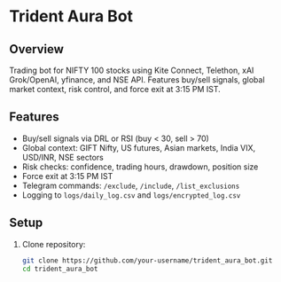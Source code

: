 # Trident Aura Bot

## Overview
Trading bot for NIFTY 100 stocks using Kite Connect, Telethon, xAI Grok/OpenAI, yfinance, and NSE API. Features buy/sell signals, global market context, risk control, and force exit at 3:15 PM IST.

## Features
- Buy/sell signals via DRL or RSI (buy < 30, sell > 70)
- Global context: GIFT Nifty, US futures, Asian markets, India VIX, USD/INR, NSE sectors
- Risk checks: confidence, trading hours, drawdown, position size
- Force exit at 3:15 PM IST
- Telegram commands: `/exclude`, `/include`, `/list_exclusions`
- Logging to `logs/daily_log.csv` and `logs/encrypted_log.csv`

## Setup
1. Clone repository:
   ```bash
   git clone https://github.com/your-username/trident_aura_bot.git
   cd trident_aura_bot
